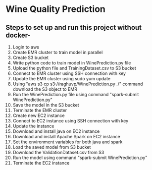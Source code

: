 # Wine Quality Prediction
## Steps to set up and run this project without docker-
1. Login to aws  
2. Create EMR cluster to train model in parallel  
3. Create S3 bucket  
4. Write python code to train model in WinePrediction.py file    
5. Upload the python file and TrainingDataset.csv to S3 bucket  
6. Connect to EMR cluster using SSH connection with key  
7. Update the EMR cluster using sudo yum update  
8. Using "aws s3 cp s3://raghuvp/WinePrediction.py ./" command download the S3 object to EMR  
9. Run the WinePrediction.py file using command "spark-submit WinePrediction.py"  
10. Save the model in the S3 bucket  
11. Terminate the EMR cluster  
12. Create new EC2 instance     
15. Connect to EC2 instance using SSH connection with key  
16. Update the instance  
17. Download and install java on EC2 instance  
18. Download and install Apache Spark on EC2 instance  
19. Set the environment variables for both java and spark  
20. Load the saved model from S3 bucket  
21. Download the ValidationDataset.csv from S3  
22. Run the model using command "spark-submit WinePrediction.py"  
23. Terminate the EC2 instance  
